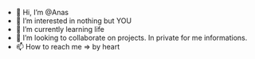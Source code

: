 - 👋 Hi, I’m @Anas
- 👀 I’m interested in nothing but YOU 
- 🌱 I’m currently learning life 
- 💞️ I’m looking to collaborate on projects. In private for me informations.
- 📫 How to reach me => by heart 

<!---
AnasEL7/AnasEL7 is a ✨ special ✨ repository because its `README.md` (this file) appears on your GitHub profile.
You can click the Preview link to take a look at your changes.
--->
